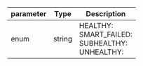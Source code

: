 | parameter | Type | Description |
| ----------- | ----------- |----------- |
| enum  |  string  | HEALTHY: <br/>SMART_FAILED: <br/>SUBHEALTHY: <br/>UNHEALTHY:    |